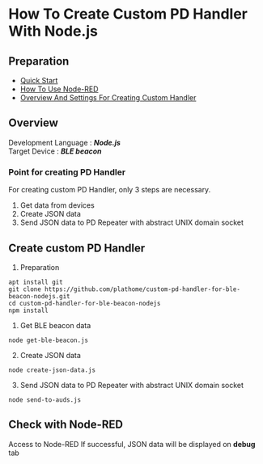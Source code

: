 # How To Create Custom PD Handler With Node.js

## Preparation
* [Quick Start](/doc_source/vx2/QuickStart.md)
* [How To Use Node-RED](/doc_source/vx2/HowToUseNodered.md)  
* [Overview And Settings For Creating Custom Handler](/doc_source/vx2/OverviewAndSettingsForCreatingCustomHandler.md)  

## Overview
Development Language : ***Node.js***  
Target Device : ***BLE beacon***  

### Point for creating PD Handler
For creating custom PD Handler, only 3 steps are necessary.
1. Get data from devices
1. Create JSON data
1. Send JSON data to PD Repeater with abstract UNIX domain socket

## Create custom PD Handler
1. Preparation
```
apt install git  
git clone https://github.com/plathome/custom-pd-handler-for-ble-beacon-nodejs.git
cd custom-pd-handler-for-ble-beacon-nodejs
npm install
```

1. Get BLE beacon data
```
node get-ble-beacon.js
```

2. Create JSON data
```
node create-json-data.js
```

3. Send JSON data to PD Repeater with abstract UNIX domain socket
```
node send-to-auds.js
```

## Check with Node-RED
Access to Node-RED
If successful, JSON data will be displayed on **debug** tab
